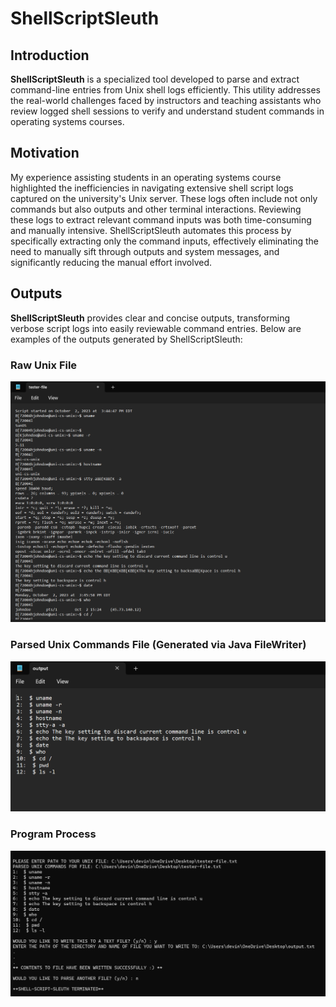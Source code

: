 # ShellScriptSleuth

## Introduction
**ShellScriptSleuth** is a specialized tool developed to parse and extract command-line entries from Unix shell logs efficiently. This utility addresses the real-world challenges faced by instructors and teaching assistants who review logged shell sessions to verify and understand student commands in operating systems courses.

## Motivation
My experience assisting students in an operating systems course highlighted the inefficiencies in navigating extensive shell script logs captured on the university's Unix server. These logs often include not only commands but also outputs and other terminal interactions. Reviewing these logs to extract relevant command inputs was both time-consuming and manually intensive. ShellScriptSleuth automates this process by specifically extracting only the command inputs, effectively eliminating the need to manually sift through outputs and system messages, and significantly reducing the manual effort involved.

## Outputs
**ShellScriptSleuth** provides clear and concise outputs, transforming verbose script logs into easily reviewable command entries. Below are examples of the outputs generated by ShellScriptSleuth:

### Raw Unix File
![Example of Raw Unix File Output](assets/raw-file-output.png)

### Parsed Unix Commands File (Generated via Java FileWriter)
![Example of Parsed Unix Commands File](assets/file-writer-output.png)

### Program Process
![Example of Program Process](assets/shell-script-program-output.png)

